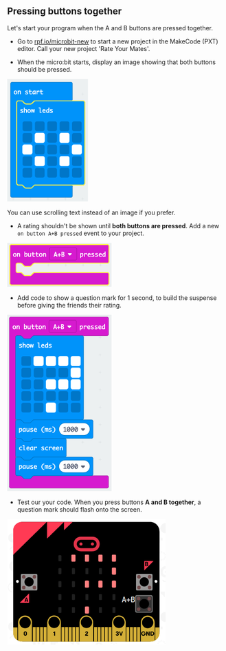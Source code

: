 ## Pressing buttons together

Let's start your program when the A and B buttons are pressed together.

+ Go to <a href="https://rpf.io/microbit-new" target="_blank">rpf.io/microbit-new</a> to start a new project in the MakeCode (PXT) editor. Call your new project 'Rate Your Mates'.

+ When the micro:bit starts, display an image showing that both buttons should be pressed.

![слика екрана](images/rate-start-img.png)

You can use scrolling text instead of an image if you prefer.

+ A rating shouldn't be shown until **both buttons are pressed**. Add a new `on button A+B pressed` event to your project.

![слика екрана](images/rate-ab.png)

+ Add code to show a question mark for 1 second, to build the suspense before giving the friends their rating.

![слика екрана](images/rate-question.png)

+ Test our your code. When you press buttons **A and B together**, a question mark should flash onto the screen.

![слика екрана](images/rate-question-test.png)